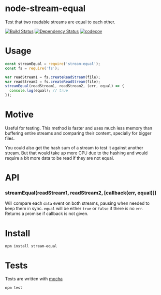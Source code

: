 # node-stream-equal

Test that two readable streams are equal to each other.

[![Build Status](https://secure.travis-ci.org/fent/node-stream-equal.svg)](http://travis-ci.org/fent/node-stream-equal)
[![Dependency Status](https://david-dm.org/fent/node-stream-equal.svg)](https://david-dm.org/fent/node-stream-equal)
[![codecov](https://codecov.io/gh/fent/node-stream-equal/branch/master/graph/badge.svg)](https://codecov.io/gh/fent/node-stream-equal)

# Usage

```js
const streamEqual = require('stream-equal');
const fs = require('fs');

var readStream1 = fs.createReadStream(file);
var readStream2 = fs.createReadStream(file);
streamEqual(readStream1, readStream2, (err, equal) => {
  console.log(equal); // true
});
```


# Motive
Useful for testing. This method is faster and uses much less memory than buffering entire streams and comparing their content, specially for bigger files.

You could also get the hash sum of a stream to test it against another stream. But that would take up more CPU due to the hashing and would require a bit more data to be read if they are not equal.


# API
### streamEqual(readStream1, readStream2, [callback(err, equal)])

Will compare each `data` event on both streams, pausing when needed to keep them in sync. `equal` will be either `true` or `false` if there is no `err`. Returns a promise if callback is not given.


# Install

    npm install stream-equal


# Tests
Tests are written with [mocha](https://mochajs.org)

```bash
npm test
```
